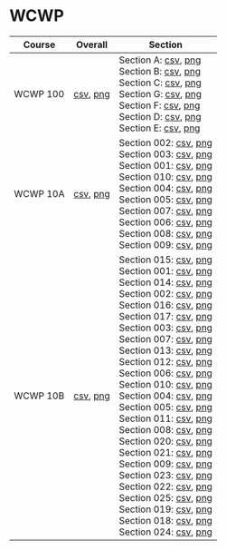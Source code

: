 # WCWP

| Course | Overall | Section |
| ------ | ------- | ------- |
| WCWP 100 | [csv](https://github.com/UCSD-Historical-Enrollment-Data/2024Spring/blob/main/overall/WCWP%20100.csv), [png](https://raw.githubusercontent.com/UCSD-Historical-Enrollment-Data/2024Spring/main/plot_overall/WCWP%20100.png) | Section A: [csv](https://github.com/UCSD-Historical-Enrollment-Data/2024Spring/blob/main/section/WCWP%20100_A.csv), [png](https://raw.githubusercontent.com/UCSD-Historical-Enrollment-Data/2024Spring/main/plot_section/WCWP%20100_A.png)<br>Section B: [csv](https://github.com/UCSD-Historical-Enrollment-Data/2024Spring/blob/main/section/WCWP%20100_B.csv), [png](https://raw.githubusercontent.com/UCSD-Historical-Enrollment-Data/2024Spring/main/plot_section/WCWP%20100_B.png)<br>Section C: [csv](https://github.com/UCSD-Historical-Enrollment-Data/2024Spring/blob/main/section/WCWP%20100_C.csv), [png](https://raw.githubusercontent.com/UCSD-Historical-Enrollment-Data/2024Spring/main/plot_section/WCWP%20100_C.png)<br>Section G: [csv](https://github.com/UCSD-Historical-Enrollment-Data/2024Spring/blob/main/section/WCWP%20100_G.csv), [png](https://raw.githubusercontent.com/UCSD-Historical-Enrollment-Data/2024Spring/main/plot_section/WCWP%20100_G.png)<br>Section F: [csv](https://github.com/UCSD-Historical-Enrollment-Data/2024Spring/blob/main/section/WCWP%20100_F.csv), [png](https://raw.githubusercontent.com/UCSD-Historical-Enrollment-Data/2024Spring/main/plot_section/WCWP%20100_F.png)<br>Section D: [csv](https://github.com/UCSD-Historical-Enrollment-Data/2024Spring/blob/main/section/WCWP%20100_D.csv), [png](https://raw.githubusercontent.com/UCSD-Historical-Enrollment-Data/2024Spring/main/plot_section/WCWP%20100_D.png)<br>Section E: [csv](https://github.com/UCSD-Historical-Enrollment-Data/2024Spring/blob/main/section/WCWP%20100_E.csv), [png](https://raw.githubusercontent.com/UCSD-Historical-Enrollment-Data/2024Spring/main/plot_section/WCWP%20100_E.png) |
| WCWP 10A | [csv](https://github.com/UCSD-Historical-Enrollment-Data/2024Spring/blob/main/overall/WCWP%2010A.csv), [png](https://raw.githubusercontent.com/UCSD-Historical-Enrollment-Data/2024Spring/main/plot_overall/WCWP%2010A.png) | Section 002: [csv](https://github.com/UCSD-Historical-Enrollment-Data/2024Spring/blob/main/section/WCWP%2010A_002.csv), [png](https://raw.githubusercontent.com/UCSD-Historical-Enrollment-Data/2024Spring/main/plot_section/WCWP%2010A_002.png)<br>Section 003: [csv](https://github.com/UCSD-Historical-Enrollment-Data/2024Spring/blob/main/section/WCWP%2010A_003.csv), [png](https://raw.githubusercontent.com/UCSD-Historical-Enrollment-Data/2024Spring/main/plot_section/WCWP%2010A_003.png)<br>Section 001: [csv](https://github.com/UCSD-Historical-Enrollment-Data/2024Spring/blob/main/section/WCWP%2010A_001.csv), [png](https://raw.githubusercontent.com/UCSD-Historical-Enrollment-Data/2024Spring/main/plot_section/WCWP%2010A_001.png)<br>Section 010: [csv](https://github.com/UCSD-Historical-Enrollment-Data/2024Spring/blob/main/section/WCWP%2010A_010.csv), [png](https://raw.githubusercontent.com/UCSD-Historical-Enrollment-Data/2024Spring/main/plot_section/WCWP%2010A_010.png)<br>Section 004: [csv](https://github.com/UCSD-Historical-Enrollment-Data/2024Spring/blob/main/section/WCWP%2010A_004.csv), [png](https://raw.githubusercontent.com/UCSD-Historical-Enrollment-Data/2024Spring/main/plot_section/WCWP%2010A_004.png)<br>Section 005: [csv](https://github.com/UCSD-Historical-Enrollment-Data/2024Spring/blob/main/section/WCWP%2010A_005.csv), [png](https://raw.githubusercontent.com/UCSD-Historical-Enrollment-Data/2024Spring/main/plot_section/WCWP%2010A_005.png)<br>Section 007: [csv](https://github.com/UCSD-Historical-Enrollment-Data/2024Spring/blob/main/section/WCWP%2010A_007.csv), [png](https://raw.githubusercontent.com/UCSD-Historical-Enrollment-Data/2024Spring/main/plot_section/WCWP%2010A_007.png)<br>Section 006: [csv](https://github.com/UCSD-Historical-Enrollment-Data/2024Spring/blob/main/section/WCWP%2010A_006.csv), [png](https://raw.githubusercontent.com/UCSD-Historical-Enrollment-Data/2024Spring/main/plot_section/WCWP%2010A_006.png)<br>Section 008: [csv](https://github.com/UCSD-Historical-Enrollment-Data/2024Spring/blob/main/section/WCWP%2010A_008.csv), [png](https://raw.githubusercontent.com/UCSD-Historical-Enrollment-Data/2024Spring/main/plot_section/WCWP%2010A_008.png)<br>Section 009: [csv](https://github.com/UCSD-Historical-Enrollment-Data/2024Spring/blob/main/section/WCWP%2010A_009.csv), [png](https://raw.githubusercontent.com/UCSD-Historical-Enrollment-Data/2024Spring/main/plot_section/WCWP%2010A_009.png) |
| WCWP 10B | [csv](https://github.com/UCSD-Historical-Enrollment-Data/2024Spring/blob/main/overall/WCWP%2010B.csv), [png](https://raw.githubusercontent.com/UCSD-Historical-Enrollment-Data/2024Spring/main/plot_overall/WCWP%2010B.png) | Section 015: [csv](https://github.com/UCSD-Historical-Enrollment-Data/2024Spring/blob/main/section/WCWP%2010B_015.csv), [png](https://raw.githubusercontent.com/UCSD-Historical-Enrollment-Data/2024Spring/main/plot_section/WCWP%2010B_015.png)<br>Section 001: [csv](https://github.com/UCSD-Historical-Enrollment-Data/2024Spring/blob/main/section/WCWP%2010B_001.csv), [png](https://raw.githubusercontent.com/UCSD-Historical-Enrollment-Data/2024Spring/main/plot_section/WCWP%2010B_001.png)<br>Section 014: [csv](https://github.com/UCSD-Historical-Enrollment-Data/2024Spring/blob/main/section/WCWP%2010B_014.csv), [png](https://raw.githubusercontent.com/UCSD-Historical-Enrollment-Data/2024Spring/main/plot_section/WCWP%2010B_014.png)<br>Section 002: [csv](https://github.com/UCSD-Historical-Enrollment-Data/2024Spring/blob/main/section/WCWP%2010B_002.csv), [png](https://raw.githubusercontent.com/UCSD-Historical-Enrollment-Data/2024Spring/main/plot_section/WCWP%2010B_002.png)<br>Section 016: [csv](https://github.com/UCSD-Historical-Enrollment-Data/2024Spring/blob/main/section/WCWP%2010B_016.csv), [png](https://raw.githubusercontent.com/UCSD-Historical-Enrollment-Data/2024Spring/main/plot_section/WCWP%2010B_016.png)<br>Section 017: [csv](https://github.com/UCSD-Historical-Enrollment-Data/2024Spring/blob/main/section/WCWP%2010B_017.csv), [png](https://raw.githubusercontent.com/UCSD-Historical-Enrollment-Data/2024Spring/main/plot_section/WCWP%2010B_017.png)<br>Section 003: [csv](https://github.com/UCSD-Historical-Enrollment-Data/2024Spring/blob/main/section/WCWP%2010B_003.csv), [png](https://raw.githubusercontent.com/UCSD-Historical-Enrollment-Data/2024Spring/main/plot_section/WCWP%2010B_003.png)<br>Section 007: [csv](https://github.com/UCSD-Historical-Enrollment-Data/2024Spring/blob/main/section/WCWP%2010B_007.csv), [png](https://raw.githubusercontent.com/UCSD-Historical-Enrollment-Data/2024Spring/main/plot_section/WCWP%2010B_007.png)<br>Section 013: [csv](https://github.com/UCSD-Historical-Enrollment-Data/2024Spring/blob/main/section/WCWP%2010B_013.csv), [png](https://raw.githubusercontent.com/UCSD-Historical-Enrollment-Data/2024Spring/main/plot_section/WCWP%2010B_013.png)<br>Section 012: [csv](https://github.com/UCSD-Historical-Enrollment-Data/2024Spring/blob/main/section/WCWP%2010B_012.csv), [png](https://raw.githubusercontent.com/UCSD-Historical-Enrollment-Data/2024Spring/main/plot_section/WCWP%2010B_012.png)<br>Section 006: [csv](https://github.com/UCSD-Historical-Enrollment-Data/2024Spring/blob/main/section/WCWP%2010B_006.csv), [png](https://raw.githubusercontent.com/UCSD-Historical-Enrollment-Data/2024Spring/main/plot_section/WCWP%2010B_006.png)<br>Section 010: [csv](https://github.com/UCSD-Historical-Enrollment-Data/2024Spring/blob/main/section/WCWP%2010B_010.csv), [png](https://raw.githubusercontent.com/UCSD-Historical-Enrollment-Data/2024Spring/main/plot_section/WCWP%2010B_010.png)<br>Section 004: [csv](https://github.com/UCSD-Historical-Enrollment-Data/2024Spring/blob/main/section/WCWP%2010B_004.csv), [png](https://raw.githubusercontent.com/UCSD-Historical-Enrollment-Data/2024Spring/main/plot_section/WCWP%2010B_004.png)<br>Section 005: [csv](https://github.com/UCSD-Historical-Enrollment-Data/2024Spring/blob/main/section/WCWP%2010B_005.csv), [png](https://raw.githubusercontent.com/UCSD-Historical-Enrollment-Data/2024Spring/main/plot_section/WCWP%2010B_005.png)<br>Section 011: [csv](https://github.com/UCSD-Historical-Enrollment-Data/2024Spring/blob/main/section/WCWP%2010B_011.csv), [png](https://raw.githubusercontent.com/UCSD-Historical-Enrollment-Data/2024Spring/main/plot_section/WCWP%2010B_011.png)<br>Section 008: [csv](https://github.com/UCSD-Historical-Enrollment-Data/2024Spring/blob/main/section/WCWP%2010B_008.csv), [png](https://raw.githubusercontent.com/UCSD-Historical-Enrollment-Data/2024Spring/main/plot_section/WCWP%2010B_008.png)<br>Section 020: [csv](https://github.com/UCSD-Historical-Enrollment-Data/2024Spring/blob/main/section/WCWP%2010B_020.csv), [png](https://raw.githubusercontent.com/UCSD-Historical-Enrollment-Data/2024Spring/main/plot_section/WCWP%2010B_020.png)<br>Section 021: [csv](https://github.com/UCSD-Historical-Enrollment-Data/2024Spring/blob/main/section/WCWP%2010B_021.csv), [png](https://raw.githubusercontent.com/UCSD-Historical-Enrollment-Data/2024Spring/main/plot_section/WCWP%2010B_021.png)<br>Section 009: [csv](https://github.com/UCSD-Historical-Enrollment-Data/2024Spring/blob/main/section/WCWP%2010B_009.csv), [png](https://raw.githubusercontent.com/UCSD-Historical-Enrollment-Data/2024Spring/main/plot_section/WCWP%2010B_009.png)<br>Section 023: [csv](https://github.com/UCSD-Historical-Enrollment-Data/2024Spring/blob/main/section/WCWP%2010B_023.csv), [png](https://raw.githubusercontent.com/UCSD-Historical-Enrollment-Data/2024Spring/main/plot_section/WCWP%2010B_023.png)<br>Section 022: [csv](https://github.com/UCSD-Historical-Enrollment-Data/2024Spring/blob/main/section/WCWP%2010B_022.csv), [png](https://raw.githubusercontent.com/UCSD-Historical-Enrollment-Data/2024Spring/main/plot_section/WCWP%2010B_022.png)<br>Section 025: [csv](https://github.com/UCSD-Historical-Enrollment-Data/2024Spring/blob/main/section/WCWP%2010B_025.csv), [png](https://raw.githubusercontent.com/UCSD-Historical-Enrollment-Data/2024Spring/main/plot_section/WCWP%2010B_025.png)<br>Section 019: [csv](https://github.com/UCSD-Historical-Enrollment-Data/2024Spring/blob/main/section/WCWP%2010B_019.csv), [png](https://raw.githubusercontent.com/UCSD-Historical-Enrollment-Data/2024Spring/main/plot_section/WCWP%2010B_019.png)<br>Section 018: [csv](https://github.com/UCSD-Historical-Enrollment-Data/2024Spring/blob/main/section/WCWP%2010B_018.csv), [png](https://raw.githubusercontent.com/UCSD-Historical-Enrollment-Data/2024Spring/main/plot_section/WCWP%2010B_018.png)<br>Section 024: [csv](https://github.com/UCSD-Historical-Enrollment-Data/2024Spring/blob/main/section/WCWP%2010B_024.csv), [png](https://raw.githubusercontent.com/UCSD-Historical-Enrollment-Data/2024Spring/main/plot_section/WCWP%2010B_024.png) |
